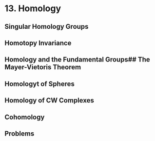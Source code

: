 # 13. Homology
## Singular Homology Groups
## Homotopy Invariance
## Homology and the Fundamental Groups## The Mayer-Vietoris Theorem
## Homologyt of Spheres
## Homology of CW Complexes
## Cohomology
## Problems

